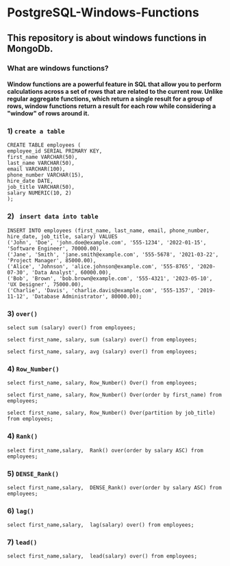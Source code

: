 # PostgreSQL-Windows-Functions

## This repository is about windows functions in MongoDb.

### What are windows functions?

#### Window functions are a powerful feature in SQL that allow you to perform calculations across a set of rows that are related to the current row. Unlike regular aggregate functions, which return a single result for a group of rows, window functions return a result for each row while considering a "window" of rows around it.

### 1) `create a table`

```
CREATE TABLE employees (
employee_id SERIAL PRIMARY KEY,
first_name VARCHAR(50),
last_name VARCHAR(50),
email VARCHAR(100),
phone_number VARCHAR(15),
hire_date DATE,
job_title VARCHAR(50),
salary NUMERIC(10, 2)
);
```

### 2) ` insert data into table`

```
INSERT INTO employees (first_name, last_name, email, phone_number, hire_date, job_title, salary) VALUES
('John', 'Doe', 'john.doe@example.com', '555-1234', '2022-01-15', 'Software Engineer', 70000.00),
('Jane', 'Smith', 'jane.smith@example.com', '555-5678', '2021-03-22', 'Project Manager', 85000.00),
('Alice', 'Johnson', 'alice.johnson@example.com', '555-8765', '2020-07-30', 'Data Analyst', 60000.00),
('Bob', 'Brown', 'bob.brown@example.com', '555-4321', '2023-05-10', 'UX Designer', 75000.00),
('Charlie', 'Davis', 'charlie.davis@example.com', '555-1357', '2019-11-12', 'Database Administrator', 80000.00);
```

### 3) `over()`

```
select sum (salary) over() from employees;
```

```
select first_name, salary, sum (salary) over() from employees;
```

```
select first_name, salary, avg (salary) over() from employees;
```

### 4) `Row_Number()`

```
select first_name, salary, Row_Number() Over() from employees;
```

```
select first_name, salary, Row_Number() Over(order by first_name) from employees;
```

```
select first_name, salary, Row_Number() Over(partition by job_title) from employees;
```

### 4) `Rank()`

```
select first_name,salary,  Rank() over(order by salary ASC) from employees;
```

### 5) `DENSE_Rank()`

```
select first_name,salary,  DENSE_Rank() over(order by salary ASC) from employees;
```

### 6) `lag()`

```
select first_name,salary,  lag(salary) over() from employees;
```

### 7) `lead()`

```
select first_name,salary,  lead(salary) over() from employees;
```
